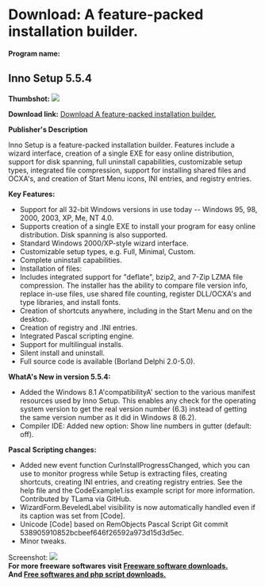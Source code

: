 # Download: A feature-packed installation builder.

**Program name:**

## Inno Setup 5.5.4

  
**Thumbshot:** ![](http://www.freewarefiles.com/screenshot/innosetup_md.gif)   
  
**Download link:** [Download A feature-packed installation builder.](http://freesoftwares.boysofts.com/Inno-Setup_program_13511.html)  
  


**Publisher's Description**  
  


Inno Setup is a feature-packed installation builder. Features include a wizard interface, creation of a single EXE for easy online distribution, support for disk spanning, full uninstall capabilities, customizable setup types, integrated file compression, support for installing shared files and OCXA's, and creation of Start Menu icons, INI entries, and registry entries. 

**Key Features:**

  * Support for all 32-bit Windows versions in use today -- Windows 95, 98, 2000, 2003, XP, Me, NT 4.0. 
  * Supports creation of a single EXE to install your program for easy online distribution. Disk spanning is also supported. 
  * Standard Windows 2000/XP-style wizard interface. 
  * Customizable setup types, e.g. Full, Minimal, Custom. 
  * Complete uninstall capabilities. 
  * Installation of files: 
  * Includes integrated support for "deflate", bzip2, and 7-Zip LZMA file compression. The installer has the ability to compare file version info, replace in-use files, use shared file counting, register DLL/OCXA's and type libraries, and install fonts. 
  * Creation of shortcuts anywhere, including in the Start Menu and on the desktop. 
  * Creation of registry and .INI entries. 
  * Integrated Pascal scripting engine. 
  * Support for multilingual installs. 
  * Silent install and uninstall. 
  * Full source code is available (Borland Delphi 2.0-5.0). 

**WhatA's New in version 5.5.4:**

  * Added the Windows 8.1 A'compatibilityA' section to the various manifest resources used by Inno Setup. This enables any check for the operating system version to get the real version number (6.3) instead of getting the same version number as it did in Windows 8 (6.2). 
  * Compiler IDE: Added new option: Show line numbers in gutter (default: off). 

**Pascal Scripting changes:**

  * Added new event function CurInstallProgressChanged, which you can use to monitor progress while Setup is extracting files, creating shortcuts, creating INI entries, and creating registry entries. See the help file and the CodeExample1.iss example script for more information. Contributed by TLama via GitHub. 
  * WizardForm.BeveledLabel visibility is now automatically handled even if its caption was set from [Code]. 
  * Unicode [Code] based on RemObjects Pascal Script Git commit 538905910852bcbeef646f26592a973d15d3d5ec. 
  * Minor tweaks. 

  
  
Screenshot: ![](http://www.freewarefiles.com/screenshot/innosetup.gif)   
**For more freeware softwares visit [Freeware software downloads.](http://freesoftwares.boysofts.com/)**   
**And [Free softwares and php script downloads.](http://www.boysofts.com/)**
